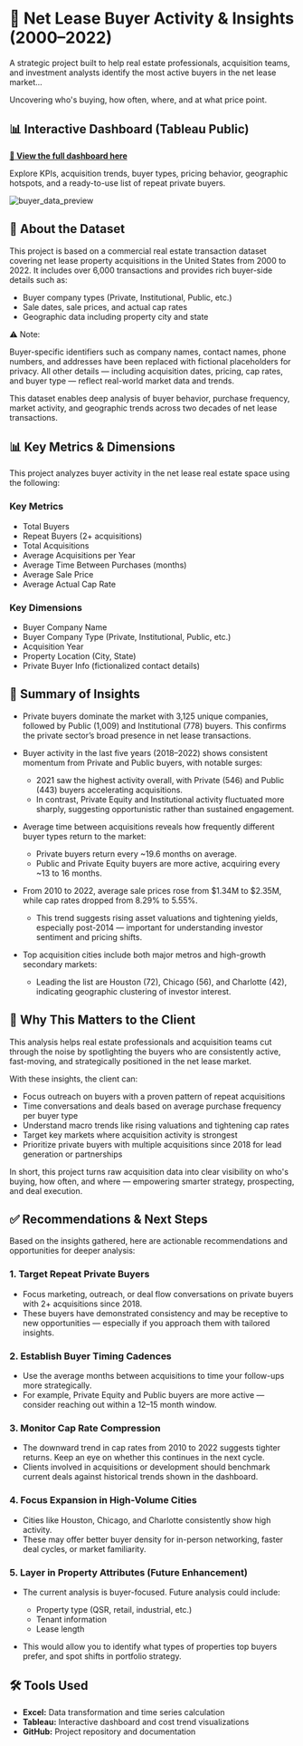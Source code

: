 # 🏢 Net Lease Buyer Activity & Insights (2000–2022)

A strategic project built to help real estate professionals, acquisition teams, and investment analysts identify the most active buyers in the net lease market...

Uncovering who's buying, how often, where, and at what price point.

## 📊 Interactive Dashboard (Tableau Public)

**[🔗 View the full dashboard here](https://public.tableau.com/views/BuyerDataProject/Dashboard1?:language=en-US&:sid=&:redirect=auth&:display_count=n&:origin=viz_share_link)**

Explore KPIs, acquisition trends, buyer types, pricing behavior, geographic hotspots, and a ready-to-use list of repeat private buyers.

![buyer_data_preview](https://github.com/user-attachments/assets/b926ba61-acf9-48a3-8d80-1825d6ba933e)

## 📂 About the Dataset

This project is based on a commercial real estate transaction dataset covering net lease property acquisitions in the United States from 2000 to 2022. It includes over 6,000 transactions and provides rich buyer-side details such as:
  - Buyer company types (Private, Institutional, Public, etc.)
  - Sale dates, sale prices, and actual cap rates
  - Geographic data including property city and state

⚠️ Note:

Buyer-specific identifiers such as company names, contact names, phone numbers, and addresses have been replaced with fictional placeholders for privacy. All other details — including acquisition dates, pricing, cap rates, and buyer type — reflect real-world market data and trends.

This dataset enables deep analysis of buyer behavior, purchase frequency, market activity, and geographic trends across two decades of net lease transactions.

## 📊 Key Metrics & Dimensions

This project analyzes buyer activity in the net lease real estate space using the following:

### Key Metrics

- Total Buyers
- Repeat Buyers (2+ acquisitions)
- Total Acquisitions
- Average Acquisitions per Year
- Average Time Between Purchases (months)
- Average Sale Price
- Average Actual Cap Rate

### Key Dimensions

- Buyer Company Name
- Buyer Company Type (Private, Institutional, Public, etc.)
- Acquisition Year
- Property Location (City, State)
- Private Buyer Info (fictionalized contact details)

## 🧠 Summary of Insights

-   Private buyers dominate the market with 3,125 unique companies, followed by Public (1,009) and Institutional (778) buyers. This confirms the private sector’s broad presence in net lease transactions.

- Buyer activity in the last five years (2018–2022) shows consistent momentum from Private and Public buyers, with notable surges:
  - 2021 saw the highest activity overall, with Private (546) and Public (443) buyers accelerating acquisitions.
  - In contrast, Private Equity and Institutional activity fluctuated more sharply, suggesting opportunistic rather than sustained engagement.

- Average time between acquisitions reveals how frequently different buyer types return to the market:
  - Private buyers return every ~19.6 months on average.
  - Public and Private Equity buyers are more active, acquiring every ~13 to 16 months.

- From 2010 to 2022, average sale prices rose from $1.34M to $2.35M, while cap rates dropped from 8.29% to 5.55%.
  - This trend suggests rising asset valuations and tightening yields, especially post-2014 — important for understanding investor sentiment and pricing shifts.

- Top acquisition cities include both major metros and high-growth secondary markets:
  - Leading the list are Houston (72), Chicago (56), and Charlotte (42), indicating geographic clustering of investor interest.

## 🎯 Why This Matters to the Client

This analysis helps real estate professionals and acquisition teams cut through the noise by spotlighting the buyers who are consistently active, fast-moving, and strategically positioned in the net lease market.

With these insights, the client can:
- Focus outreach on buyers with a proven pattern of repeat acquisitions
- Time conversations and deals based on average purchase frequency per buyer type
- Understand macro trends like rising valuations and tightening cap rates
- Target key markets where acquisition activity is strongest
- Prioritize private buyers with multiple acquisitions since 2018 for lead generation or partnerships

In short, this project turns raw acquisition data into clear visibility on who's buying, how often, and where — empowering smarter strategy, prospecting, and deal execution.

## ✅ Recommendations & Next Steps

Based on the insights gathered, here are actionable recommendations and opportunities for deeper analysis:

### 1. Target Repeat Private Buyers

- Focus marketing, outreach, or deal flow conversations on private buyers with 2+ acquisitions since 2018.
- These buyers have demonstrated consistency and may be receptive to new opportunities — especially if you approach them with tailored insights.

### 2. Establish Buyer Timing Cadences

- Use the average months between acquisitions to time your follow-ups more strategically.
- For example, Private Equity and Public buyers are more active — consider reaching out within a 12–15 month window.

### 3. Monitor Cap Rate Compression

- The downward trend in cap rates from 2010 to 2022 suggests tighter returns. Keep an eye on whether this continues in the next cycle.
- Clients involved in acquisitions or development should benchmark current deals against historical trends shown in the dashboard.

### 4. Focus Expansion in High-Volume Cities

- Cities like Houston, Chicago, and Charlotte consistently show high activity.
- These may offer better buyer density for in-person networking, faster deal cycles, or market familiarity.

### 5. Layer in Property Attributes (Future Enhancement)

- The current analysis is buyer-focused. Future analysis could include:
  - Property type (QSR, retail, industrial, etc.)
  - Tenant information
  - Lease length

- This would allow you to identify what types of properties top buyers prefer, and spot shifts in portfolio strategy.

## 🛠 Tools Used
- **Excel:** Data transformation and time series calculation
- **Tableau:** Interactive dashboard and cost trend visualizations
- **GitHub:** Project repository and documentation
